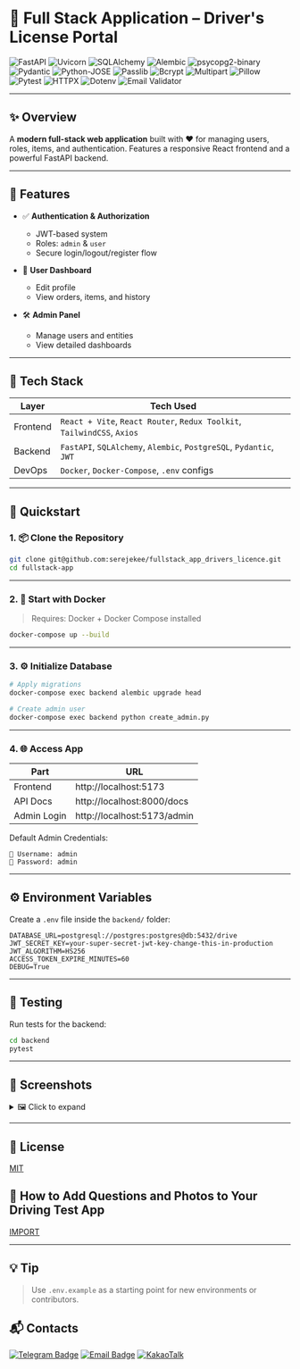 # 🚀 Full Stack Application – Driver's License Portal

![FastAPI](https://img.shields.io/badge/FastAPI-0.104.1-green)
![Uvicorn](https://img.shields.io/badge/Uvicorn-0.24.0-blue)
![SQLAlchemy](https://img.shields.io/badge/SQLAlchemy-2.0.23-ff69b4)
![Alembic](https://img.shields.io/badge/Alembic-1.12.1-informational)
![psycopg2-binary](https://img.shields.io/badge/psycopg2--binary-2.9.9-blueviolet)
![Pydantic](https://img.shields.io/badge/Pydantic-2.5.0-brightgreen)
![Python-JOSE](https://img.shields.io/badge/python--jose-3.3.0-yellow)
![Passlib](https://img.shields.io/badge/passlib-1.7.4-orange)
![Bcrypt](https://img.shields.io/badge/bcrypt-4.0.1-lightgrey)
![Multipart](https://img.shields.io/badge/python--multipart-0.0.6-critical)
![Pillow](https://img.shields.io/badge/Pillow-10.1.0-blue)
![Pytest](https://img.shields.io/badge/pytest-7.4.3-red)
![HTTPX](https://img.shields.io/badge/httpx-0.25.2-success)
![Dotenv](https://img.shields.io/badge/python--dotenv-1.0.0-important)
![Email Validator](https://img.shields.io/badge/email--validator-2.1.0-lightblue)

---

## ✨ Overview

A **modern full-stack web application** built with ❤️ for managing users, roles, items, and authentication. Features a responsive React frontend and a powerful FastAPI backend.

---

## 🔐 Features

- ✅ **Authentication & Authorization**
  - JWT-based system
  - Roles: `admin` & `user`
  - Secure login/logout/register flow

- 👤 **User Dashboard**
  - Edit profile
  - View orders, items, and history

- 🛠️ **Admin Panel**
  - Manage users and entities
  - View detailed dashboards

---

## 🧱 Tech Stack

| Layer     | Tech Used |
|-----------|-----------|
| Frontend  | `React + Vite`, `React Router`, `Redux Toolkit`, `TailwindCSS`, `Axios` |
| Backend   | `FastAPI`, `SQLAlchemy`, `Alembic`, `PostgreSQL`, `Pydantic`, `JWT` |
| DevOps    | `Docker`, `Docker-Compose`, `.env` configs |

---

## 🚀 Quickstart

### 1. 📦 Clone the Repository

```bash
git clone git@github.com:serejekee/fullstack_app_drivers_licence.git
cd fullstack-app
```

---

### 2. 🐳 Start with Docker

> Requires: Docker + Docker Compose installed

```bash
docker-compose up --build
```

---

### 3. ⚙️ Initialize Database

```bash
# Apply migrations
docker-compose exec backend alembic upgrade head

# Create admin user
docker-compose exec backend python create_admin.py
```

---

### 4. 🌐 Access App

| Part       | URL |
|------------|-----|
| Frontend   | http://localhost:5173 |
| API Docs   | http://localhost:8000/docs |
| Admin Login | http://localhost:5173/admin |

Default Admin Credentials:

```
👤 Username: admin
🔑 Password: admin
```

---

## ⚙️ Environment Variables

Create a `.env` file inside the `backend/` folder:

```
DATABASE_URL=postgresql://postgres:postgres@db:5432/drive
JWT_SECRET_KEY=your-super-secret-jwt-key-change-this-in-production
JWT_ALGORITHM=HS256
ACCESS_TOKEN_EXPIRE_MINUTES=60
DEBUG=True
```

---

## 🧪 Testing

Run tests for the backend:

```bash
cd backend
pytest
```

---

## 📸 Screenshots

<details>
<summary>🖼️ Click to expand</summary>

| User Dashboard | Admin Panel |
|----------------|-------------|
|![user](https://github.com/user-attachments/assets/439b150b-4ed5-4bec-8236-c8219b07710b)| ![admin](https://github.com/user-attachments/assets/7c4e59e8-8c02-4ec6-af09-f30ef25e7e6b) |

</details>

---

## 🪪 License

[MIT](LICENSE)

## 📸 How to Add Questions and Photos to Your Driving Test App

[IMPORT](QUESTIONS&PHOTOS.md)

---


## 💡 Tip

> Use `.env.example` as a starting point for new environments or contributors.


## 📬 Contacts

[![Telegram Badge](https://img.shields.io/badge/Telegram-Contact-blue?style=flat&logo=telegram&logoColor=white)](https://t.me/spystars777)
[![Email Badge](https://img.shields.io/badge/Email-serejekee@inbox.ru-red?style=flat&logo=gmail&logoColor=white)](mailto:serejekee@inbox.ru)
[![KakaoTalk](https://img.shields.io/badge/KakaoTalk-serejekee-yellow?style=flat&logo=kakaotalk&logoColor=000000)](https://open.kakao.com/o/serejekee)
